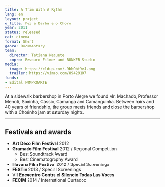 ```yaml
---
title: A Trim With A Rythm
lang: en
layout: project
o_title: Fez a Barba e o Choro
year: 2011
status: released
cat: cinema
format: Short
genre: Documentary
team:
  director: Tatiana Nequete
  copro: Besouro Filmes and BUNKER Studio
media:
  image: https://cldup.com/-9bhQbtYvJ.png
  trailer: https://vimeo.com/89429107
funds:
- Edital FUMPROARTE
---
```


At a sidewalk barbershop in Porto Alegre we found Mr. Machado, Professor Menoti, Soninha, Cássio, Camanga and Camanguinha. Between hairs and 40 years of friendship, the group meets friends and close the barbershop with a Chorinho jam at saturday nights.

---

## Festivals and awards

* **Art Déco Film Festival** 2012
* **Gramado Film Festival** 2012 / Regional Competition
  * Best Soundtrack Award
  * Best Cinematography Award
* **Havana Film Festival** 2012 / Special Screenings
* **FESTin** 2013 / Special Screenings
* VII **Encuentro Contra el Silencio Todas Las Voces**
* **FECIM** 2014 / International Curtadoc
